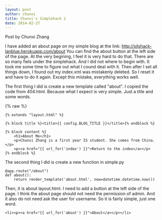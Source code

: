 ```yaml
---
layout: post
author: chunxi
title: Chunxi's Simplehack 2
date: 2014-02-27
---
```


Post by Chunxi Zhang

I have added an about page on my simple blog at the link: http://silshack-lanblue.herokuapp.com/about
You can find the about button at the left side of the page.
At the very begining, I feel it is very hard to do that. There are so many fiels under the simplehack. And I did not where
to begin with. It took me some time to figure out what I cound deal with it. Then after I set all things down, I found out
my index.xml was mistakenly deleted. So I reset it and have to do it again. Except this mistake, everything works well.

The first thing I did is create a new template called "about". I copied the code from 404.html. Because what I expect is
very simple. Just a title and some words.

{% raw %}
```
{% extends "layout.html" %}

{% block title %}<title>{{ config.BLOG_TITLE }}</title>{% endblock %}

{% block content %}
	<h1>About Me</h1>
	<p>Chunxi Zhang is a first year IS student. She comes from China.</p>
	<p><a href="{{ url_for('index') }}">Return to the index</a></p>
{% endblock %}
```

The second thing I did is create a new function in simple.py

```
@app.route("/about")
def about():
    return render_template('about.html', now=datetime.datetime.now())
```

Then, it is about layout.html. I need to add a button at the left side of the page. I think the about page should not 
need the permission of admin. And it also do not need ask the user for username. So it is fairly simple, just one word.

```
<li><p><a href="{{ url_for('about') }}">About</a></p></li>
```